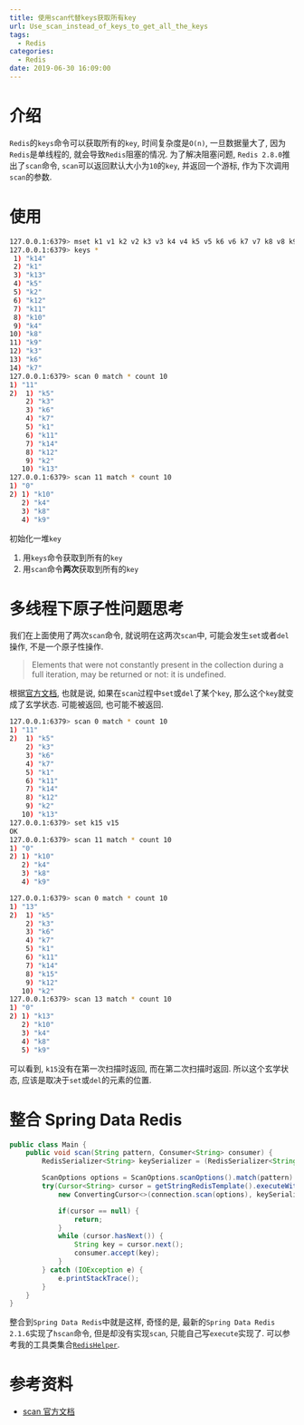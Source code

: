 ```yaml
---
title: 使用scan代替keys获取所有key
url: Use_scan_instead_of_keys_to_get_all_the_keys
tags:
  - Redis
categories:
  - Redis
date: 2019-06-30 16:09:00
---
```


# 介绍
`Redis`的`keys`命令可以获取所有的`key`, 时间复杂度是`O(n)`, 一旦数据量大了, 因为`Redis`是单线程的, 就会导致`Redis`阻塞的情况.
为了解决阻塞问题, `Redis 2.8.0`推出了`scan`命令, `scan`可以返回默认大小为`10`的`key`, 并返回一个游标, 作为下次调用`scan`的参数.

<!-- more -->

# 使用
```bash
127.0.0.1:6379> mset k1 v1 k2 v2 k3 v3 k4 v4 k5 v5 k6 v6 k7 v7 k8 v8 k9 v9 k10 v10 k11 v11 k12 v12 k13 v13 k14 v14
127.0.0.1:6379> keys *
 1) "k14"
 2) "k1"
 3) "k13"
 4) "k5"
 5) "k2"
 6) "k12"
 7) "k11"
 8) "k10"
 9) "k4"
10) "k8"
11) "k9"
12) "k3"
13) "k6"
14) "k7"
127.0.0.1:6379> scan 0 match * count 10
1) "11"
2)  1) "k5"
    2) "k3"
    3) "k6"
    4) "k7"
    5) "k1"
    6) "k11"
    7) "k14"
    8) "k12"
    9) "k2"
   10) "k13"
127.0.0.1:6379> scan 11 match * count 10
1) "0"
2) 1) "k10"
   2) "k4"
   3) "k8"
   4) "k9"
```
初始化一堆`key`
1. 用`keys`命令获取到所有的`key`
1. 用`scan`命令**两次**获取到所有的`key`

# 多线程下原子性问题思考
我们在上面使用了两次`scan`命令, 就说明在这两次`scan`中, 可能会发生`set`或者`del`操作, 不是一个原子性操作.
> Elements that were not constantly present in the collection during a full iteration, may be returned or not: it is undefined.

根据[官方文档](https://redis.io/commands/scan), 也就是说, 如果在`scan`过程中`set`或`del`了某个`key`, 那么这个`key`就变成了玄学状态. 可能被返回, 也可能不被返回.
```bash
127.0.0.1:6379> scan 0 match * count 10
1) "11"
2)  1) "k5"
    2) "k3"
    3) "k6"
    4) "k7"
    5) "k1"
    6) "k11"
    7) "k14"
    8) "k12"
    9) "k2"
   10) "k13"
127.0.0.1:6379> set k15 v15
OK
127.0.0.1:6379> scan 11 match * count 10
1) "0"
2) 1) "k10"
   2) "k4"
   3) "k8"
   4) "k9"

127.0.0.1:6379> scan 0 match * count 10
1) "13"
2)  1) "k5"
    2) "k3"
    3) "k6"
    4) "k7"
    5) "k1"
    6) "k11"
    7) "k14"
    8) "k15"
    9) "k12"
   10) "k2"
127.0.0.1:6379> scan 13 match * count 10
1) "0"
2) 1) "k13"
   2) "k10"
   3) "k4"
   4) "k8"
   5) "k9"
```
可以看到, `k15`没有在第一次扫描时返回, 而在第二次扫描时返回.
所以这个玄学状态, 应该是取决于`set`或`del`的元素的位置.

# 整合 Spring Data Redis
```java
public class Main {
    public void scan(String pattern, Consumer<String> consumer) {
        RedisSerializer<String> keySerializer = (RedisSerializer<String>) stringRedisTemplate.getKeySerializer();

        ScanOptions options = ScanOptions.scanOptions().match(pattern).count(10).build();
        try(Cursor<String> cursor = getStringRedisTemplate().executeWithStickyConnection((RedisCallback<Cursor<String>>) connection ->
            new ConvertingCursor<>(connection.scan(options), keySerializer::deserialize))) {

            if(cursor == null) {
                return;
            }
            while (cursor.hasNext()) {
                String key = cursor.next();
                consumer.accept(key);
            }
        } catch (IOException e) {
            e.printStackTrace();
        }
    }
}
```
整合到`Spring Data Redis`中就是这样, 奇怪的是, 最新的`Spring Data Redis 2.1.6`实现了`hscan`命令, 但是却没有实现`scan`, 只能自己写`execute`实现了.
可以参考我的工具类集合[`RedisHelper`](https://github.com/Ahaochan/ahao-common-utils/blob/master/src/main/java/com/ahao/util/spring/redis/RedisHelper.java).

# 参考资料
- [scan 官方文档](https://redis.io/commands/scan)
